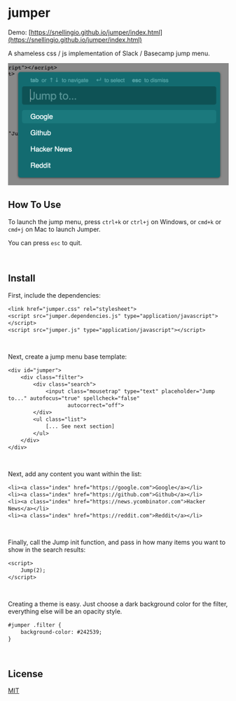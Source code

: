 # jumper

Demo: [https://snellingio.github.io/jumper/index.html](https://snellingio.github.io/jumper/index.html)

A shameless css / js implementation of Slack / Basecamp jump menu.

![](screencap.png)

## How To Use
<p>
    To launch the jump menu, press <code>ctrl+k</code> or <code>ctrl+j</code> on Windows, or
    <code>cmd+k</code> or
    <code>cmd+j</code> on Mac to
    launch Jumper.</p>
<p>
    You can press <code>esc</code> to quit.
</p>
<br>

## Install
<p>
    First, include the dependencies:
<pre><code>&lt;link href="jumper.css" rel="stylesheet"&gt;
&lt;script src="jumper.dependencies.js" type="application/javascript">&lt;/script&gt;
&lt;script src="jumper.js" type="application/javascript">&lt;/script&gt;
</code></pre>
</p>
<br>


<p>
    Next, create a jump menu base template:
<pre><code>&lt;div id="jumper"&gt;
    &lt;div class="filter"&gt;
        &lt;div class="search"&gt;
            &lt;input class="mousetrap" type="text" placeholder="Jump to..." autofocus="true" spellcheck="false"
                   autocorrect="off"&gt;
        &lt;/div>
        &lt;ul class="list"&gt;
            [... See next section]
        &lt;/ul&gt;
    &lt;/div&gt;
&lt;/div&gt;
</code></pre>
</p>
<br>


<p>
    Next, add any content you want within the list:
<pre><code>&lt;li&gt;&lt;a class="index" href="https://google.com">Google&lt;/a&gt;&lt;/li&gt;
&lt;li&gt;&lt;a class="index" href="https://github.com">Github&lt;/a&gt;&lt;/li&gt;
&lt;li&gt;&lt;a class="index" href="https://news.ycombinator.com"&gt;Hacker News&lt;/a>&lt;/li&gt;
&lt;li&gt;&lt;a class="index" href="https://reddit.com"&gt;Reddit&lt;/a&gt;&lt;/li&gt;
</code></pre>
</p>
<br>


<p>
    Finally, call the Jump init function, and pass in how many items you want to show in the search results:
<pre><code>&lt;script&gt;
    Jump(2);
&lt;/script&gt;
</code></pre>
</p>
<br>


<p>
    Creating a theme is easy. Just choose a dark background color for the filter, everything else will be an opacity
    style.
<pre><code>#jumper .filter {
    background-color: #242539;
}
</code></pre>
</p>
<br>

## License
[MIT](LICENSE)
